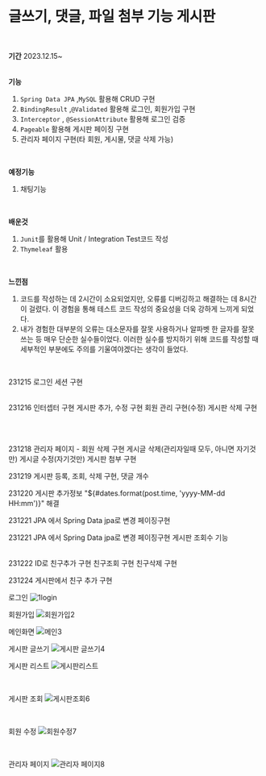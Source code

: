 <h1>글쓰기, 댓글, 파일 첨부 기능 게시판</h1>


<br>

**기간** 2023.12.15~
<br> <br>

**기능**
1. `Spring Data JPA` ,`MySQL` 활용해 CRUD 구현
2. `BindingResult` ,`@Validated`  활용해 로그인, 회원가입 구현
3. `Interceptor` , `@SessionAttribute`  활용해 로그인 검증
4. `Pageable` 활용해 게시판 페이징 구현
6. 관리자 페이지 구현(타 회원, 게시물, 댓글 삭제 가능)

<br>

**예정기능**
1. 채팅기능
<br>
  
**배운것**
1. `Junit`를 활용해 Unit / Integration Test코드 작성
2. `Thymeleaf` 활용
<br>
  
**느낀점**
1. 코드를 작성하는 데 2시간이 소요되었지만, 오류를 디버깅하고 해결하는 데 8시간이 걸렸다. 이 경험을 통해 테스트 코드 작성의 중요성을 더욱 강하게 느끼게 되었다.
2. 내가 경험한 대부분의 오류는 대소문자를 잘못 사용하거나 알파벳 한 글자를 잘못 쓰는 등 매우 단순한 실수들이었다. 이러한 실수를 방지하기 위해 코드를 작성할 때 세부적인 부분에도 주의를 기울여야겠다는 생각이 들었다.
<br>
  
231215
로그인 세션 구현

  <br>
231216
인터셉터 구현
게시판 추가, 수정 구현
회원 관리 구현(수정)
게시판 삭제 구현

<br><br>

231218
관리자 페이지 - 회원 삭제 구현
게시글 삭제(관리자일때 모두, 아니면 자기것만)
게시글 수정(자기것만)
게시판 첨부 구현
<br>
  
231219
게시판 등록, 조회, 삭제 구현, 댓글 개수
<br>

231220
게시판 추가정보 "${#dates.format(post.time, 'yyyy-MM-dd HH:mm')}" 해결
<br>

231221
JPA 에서 Spring Data jpa로 변경
페이징구현
<br>
  
231221
JPA 에서 Spring Data jpa로 변경
페이징구현
게시판 조회수 기능

  <br>
231222
ID로 친구추가 구현
친구조회 구현
친구삭제 구현
<br>
  
231224
게시판에서 친구 추가 구현
<br>
  
로그인
![1login](https://github.com/heoeuntaek/project-post/assets/80875005/1c4ea3e5-9878-466d-80ed-4fdd235864d1)
<br>
  
회원가입
![회원가입2](https://github.com/heoeuntaek/project-post/assets/80875005/ba312ce5-b0b5-42ce-b1ae-d2125a8cf15f)
<br>
  
메인화면
![메인3](https://github.com/heoeuntaek/project-post/assets/80875005/83c9d753-c03b-4ebd-92d5-94d36310da5e)
<br>
  
게시판 글쓰기
![게시판 글쓰기4](https://github.com/heoeuntaek/project-post/assets/80875005/e0bdd44e-5558-4dad-93aa-abc0c62d29df)
<br>
  
게시판 리스트
![게시판리스트](https://github.com/heoeuntaek/project-post/assets/80875005/4a4a96ed-8ddf-4b35-b3a8-f60da6497ce5)

<br>

게시판 조회
![게시판조회6](https://github.com/heoeuntaek/project-post/assets/80875005/2cf53274-63b4-47a0-a576-5be341e6fe5a)

<br>
  
회원 수정
![회원수정7](https://github.com/heoeuntaek/project-post/assets/80875005/87ba1c69-7184-44fb-b35d-3c5ebc7a83ef)

<br>

관리자 페이지
![관리자 페이지8](https://github.com/heoeuntaek/project-post/assets/80875005/fecf4842-62f1-442d-b205-592035d39d61)


